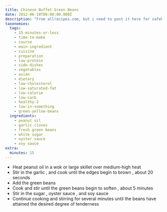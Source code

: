 ```yaml
---
title: Chinese Buffet Green Beans
date: 2012-06-18T00:00:00.000Z
description: "From allrecipes.com, but i need to post it here for safekeeping, because this recipe is amazing!\r\n\r\ni had to cook my beans longer than i thought to get them soft enough for my taste.  so you might give yourself a little more time, depending on how you prefer your beans!"
taxonomies:
  tags:
    - 15-minutes-or-less
    - time-to-make
    - course
    - main-ingredient
    - cuisine
    - preparation
    - low-protein
    - side-dishes
    - vegetables
    - asian
    - dietary
    - low-cholesterol
    - low-saturated-fat
    - low-calorie
    - low-carb
    - healthy-2
    - low-in-something
    - green-yellow-beans
  ingredients:
    - peanut oil
    - garlic cloves
    - fresh green beans
    - white sugar
    - oyster sauce
    - soy sauce
extra:
  minutes: 15
---
```

 - Heat peanut oil in a wok or large skillet over medium-high heat
 - Stir in the garlic , and cook until the edges begin to brown , about 20 seconds
 - Add the green beans
 - Cook and stir until the green beans begin to soften , about 5 minutes
 - Stir in the sugar , oyster sauce , and soy sauce
 - Continue cooking and stirring for several minutes until the beans have attained the desired degree of tenderness
